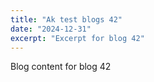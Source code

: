 ```yaml
---
title: "Ak test blogs 42"
date: "2024-12-31"
excerpt: "Excerpt for blog 42"
---
```


Blog content for blog 42